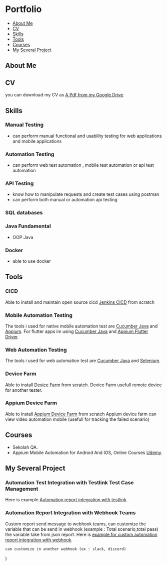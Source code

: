 # Portfolio
- [About Me](#about-me)
- [CV](#cv)
- [Skills](#skills)
- [Tools](#tools)
- [Courses](#courses)
- [My Several Project](#my-several-project)


## About Me


## CV
you can download my CV as [A Pdf from my Google Drive](https://drive.google.com/file/d/1bsaBdY8FswLqX-IjhMdTK_O4LnMipG5Z/view?usp=sharing). <br>


## Skills
### Manual Testing
- can perform manual functional and usability testing for web applications and mobile applications
### Automation Testing
- can perform web test automation , mobile test automation or api test automation
### API Testing
- know how to manipulate requests and create test cases using postman
- can perform both manual or automation api testing
### SQL databases
### Java Fundamental
- OOP Java
### Docker
- able to use docker


## Tools
### CICD 
  Able to install and maintain open source cicd [Jenkins CICD](https://www.jenkins.io/) from scratch
  
### Mobile Automation Testing
  The tools i used for native mobile automation test are [Cucumber Java](https://cucumber.io/docs/installation/java/) and [Appium](https://appium.io/).
  For flutter apps im using [Cucumber Java](https://cucumber.io/docs/installation/java/) and [Appium Flutter Driver](https://github.com/appium/appium-flutter-driver).

### Web Automation Testing
The tools i used for web automation test are [Cucumber Java](https://cucumber.io/docs/installation/java/) and [Selenium](https://www.selenium.dev/).

### Device Farm
Able to install [Device Farm](https://devicefarm.org/) from scratch.
Device Farm usefull remote device for another tester.

### Appium Device Farm
Able to install [Appium Device Farm](https://github.com/AppiumTestDistribution/appium-device-farm) from scratch
Appium device farm can view video automation mobile (usefull for tracking the failed scenario)

## Courses
- Sekolah QA.
- Appium Mobile Automation for Android And IOS, Online Courses [Udemy](https://www.udemy.com/course/the-complete-appium-course-for-ios-and-android/).
## My Several Project
### Automation Test Integration with Testlink Test Case Management
Here is example [Automation report integration with testlink]().

### Automation Report Integration with Webhook Teams
Custom report send message to webhook teams, can customize the variable that can be send in webhook (example : Total scenario,total pass) the variable take from json report.
Here is [example for custom automation report integration with webhook](https://drive.google.com/file/d/17qnGnvkxlZmgXf_tW73aV4cY-h-bVJxo/view?usp=sharing).

    can customize in another webhook (ex : slack, discord)
)
